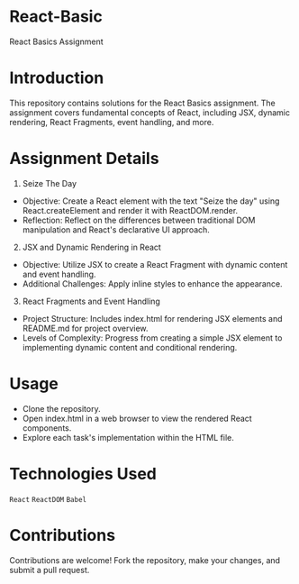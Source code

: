# React-Basic

React Basics Assignment

# Introduction

This repository contains solutions for the React Basics assignment. The assignment covers fundamental concepts of React, including JSX, dynamic rendering, React Fragments, event handling, and more.

# Assignment Details

1. Seize The Day
  * Objective: Create a React element with the text "Seize the day" using React.createElement and render it with ReactDOM.render.
  * Reflection: Reflect on the differences between traditional DOM manipulation and React's declarative UI approach.
2. JSX and Dynamic Rendering in React
  * Objective: Utilize JSX to create a React Fragment with dynamic content and event handling.
  * Additional Challenges: Apply inline styles to enhance the appearance.
3. React Fragments and Event Handling
  * Project Structure: Includes index.html for rendering JSX elements and README.md for project overview.
  * Levels of Complexity: Progress from creating a simple JSX element to implementing dynamic content and conditional rendering.

# Usage

- Clone the repository.
- Open index.html in a web browser to view the rendered React components.
- Explore each task's implementation within the HTML file.

# Technologies Used

`React`
`ReactDOM`
`Babel`

# Contributions

Contributions are welcome! Fork the repository, make your changes, and submit a pull request.
